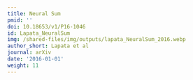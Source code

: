 ```yaml
---
title: Neural Sum
pmid: ''
doi: 10.18653/v1/P16-1046
id: Lapata_NeuralSum
img: /shared-files/img/outputs/lapata_NeuralSum_2016.webp
author_short: Lapata et al
journal: arXiv
date: '2016-01-01'
weight: 11
---
```

